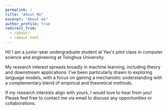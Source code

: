 ```yaml
---
permalink: /
title: "About Me"
excerpt: "About me"
author_profile: true
redirect_from: 
  - /about/
  - /about.html
---
```

Hi! I am a junior-year undergraduate student at Yao's pilot class in computer science and engineering at Tsinghua University.

My research interest spreads broadly in machine learning, including theory and downstream applications. I've been particularly drawn to exploring language models, with a focus on gaining a mechanistic understanding with a complementary blend of empirical and theoretical methods.

If my research interests align with yours, I would love to hear from you! Please feel free to contact me via email to discuss any opportunities or collaborations.
